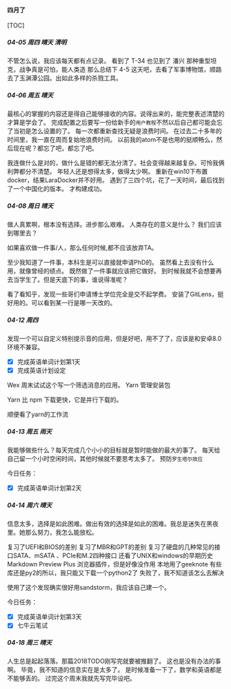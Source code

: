 #### 四月了

[TOC]

##### 04-05 周四 晴天 清明

不管怎么说，我应该每天都有点记录。
看到了 T-34 也见到了 潘兴 那种重型坦克，战争真是可怕，能人类造
那么总结下 4-5 这天吧，去看了军事博物馆，顺路去了玉渊潭公园。出如此多样的杀戮工具。

##### 04-06 周五 晴天

最核心的掌握的内容还是得自己能够接收的内容。说得出来的，能完整表述清楚的才算是学会了。
完成配置之后要写一份给新手的`用户教程`不然以后自己都可能会忘了当初是怎么设置的了。
每一次都重新查找无疑是浪费时间。
在过去二十多年的时间里，我一直在周而复始地浪费时间。
以前我的atom不是也用的挺顺畅么，然后现在呢？都忘了吧，都忘了吧。

我连做什么是对的，做什么是错的都无法分清了。社会变得越来越复杂。可怜我俩利弊都分不清楚。
年轻人还是想得太多，做得太少啊。
重新在win10下布置docker，结果LaraDocker并不好用。
遇到了三四个坑，花了一天时间，最后找到了一个中国化的版本。
才构建成功。

##### 04-08 周日 晴天

做人真累啊，根本没有选择。进步那么艰难。
人类存在的意义是什么？
我们应该到哪里去？

如果喜欢做一件事/人，那么任何时候,都不应该放弃TA。

至少我知道了一件事，本科生是可以直接就申请PhD的。
虽然看上去没有什么用，就像曾经的绩点。
既然做了一件事就应该把它做好。
到时候我就不会想要再去当学生了。但是天底下的事，谁说得准呢？

看了看知乎，发现一些哥们申请博士学位完全是交不起学费。
安装了GitLens，挺好用的。可以看到某一行是哪一天改的。

##### 04-12 周四

发现一个可以自定义特别提示音的应用，但是好吧，用不了了，应该是和安卓8.0环境不兼容。

- [x] 完成英语单词计划第1天
- [x] 完成英语计划设定

Wex 周末试试这个写一个筛选消息的应用。
Yarn 管理安装包

Yarn 比 npm 下载更快，它是并行下载的。

顺便看了yarn的工作流

##### 04-13 周五 雨天

我能够做些什么？每天完成几个小小的目标就是暂时能做的最大的事了。
每天给自己留一个小时空闲时间，其他时候就不要思考太多了。
预防`罗生塔尔效应`

今日任务：

- [x] 完成英语单词计划第2天

##### 04-14 周六 晴天

信息太多，选择是如此困难。做出有效的选择是如此的困难。我总是迷失在黑夜里。她那么努力，我怎么能放松。

复习了UEFI和BIOS的差别
复习了MBR和GPT的差别
复习了硬盘的几种常见的接口SATA、mSATA 、PCIe和M.2四种接口
还看了UNIX和windows的早期历史
Markdown Preview Plus 浏览器插件，但是好像没作用
本地用了geeknote
有些库还是py2的所以，我只能又下载一个python2了
失败了，我不知道该怎么去解决

使用了这个发现确实很好用sandstorm，我应该自己建一个。

今日任务：

- [x] 完成英语单词计划第3天
- [x] 七牛云笔试

##### 04-18 周三 晴天

人生总是起起落落。那篇2018TODO刚写完就要被推翻了。
这也是没有办法的事啊。
毕竟，我不知道的信息实在是太多了。
是时候准备一下了，数学和英语都是不能够丢的。
过完这个周末我就先写完毕设吧。